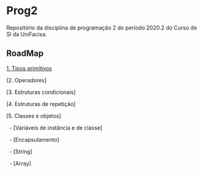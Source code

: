 # Prog2

Repositório da disciplina de programação 2 do período 2020.2 do Curso de SI da UniFacisa.

## RoadMap

[1. Tipos primitivos](Content/TiposPrimitivos.md)

[2. Operadores]

[3. Estruturas condicionais]

[4. Estruturas de repetição]

[5. Classes e objetos]

&nbsp; - [Variáveis de instância e de classe]

&nbsp; - [Encapsulamento]

&nbsp; - [String]

&nbsp; - [Array]
